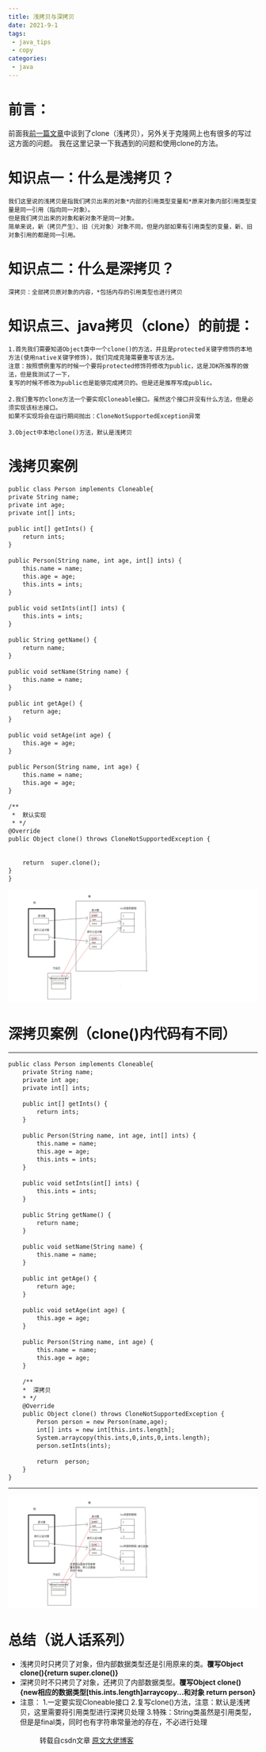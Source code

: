 ```yaml
---
title: 浅拷贝与深拷贝
date: 2021-9-1
tags:
 - java_tips
 - copy
categories: 
 - java
---
```

# 前言：

前面我[前一篇文章](/blogs/java/tips/this.md)中谈到了clone（浅拷贝），另外关于克隆网上也有很多的写过这方面的问题。
我在这里记录一下我遇到的问题和使用clone的方法。

# 知识点一：什么是浅拷贝？

	我们这里说的浅拷贝是指我们拷贝出来的对象*内部的引用类型变量和*原来对象内部引用类型变量是同一引用（指向同一对象）。
	但是我们拷贝出来的对象和新对象不是同一对象。
	简单来说，新（拷贝产生）、旧（元对象）对象不同，但是内部如果有引用类型的变量，新、旧对象引用的都是同一引用。

# 知识点二：什么是深拷贝？

    深拷贝：全部拷贝原对象的内容，*包括内存的引用类型也进行拷贝

# 知识点三、java拷贝（clone）的前提：

    1.首先我们需要知道Object类中一个clone()的方法，并且是protected关键字修饰的本地方法(使用native关键字修饰)，我们完成克隆需要重写该方法。
    注意：按照惯例重写的时候一个要将protected修饰符修改为public，这是JDK所推荐的做法，但是我测试了一下，
    复写的时候不修改为public也是能够完成拷贝的。但是还是推荐写成public。

    2.我们重写的clone方法一个要实现Cloneable接口。虽然这个接口并没有什么方法，但是必须实现该标志接口。
    如果不实现将会在运行期间抛出：CloneNotSupportedException异常

    3.Object中本地clone()方法，默认是浅拷贝
# 浅拷贝案例
    public class Person implements Cloneable{
    private String name;
    private int age;
    private int[] ints;

    public int[] getInts() {
        return ints;
    }

    public Person(String name, int age, int[] ints) {
        this.name = name;
        this.age = age;
        this.ints = ints;
    }

    public void setInts(int[] ints) {
        this.ints = ints;
    }

    public String getName() {
        return name;
    }

    public void setName(String name) {
        this.name = name;
    }

    public int getAge() {
        return age;
    }

    public void setAge(int age) {
        this.age = age;
    }

    public Person(String name, int age) {
        this.name = name;
        this.age = age;
    }

    /**
     *  默认实现
     * */
    @Override
    public Object clone() throws CloneNotSupportedException {


        return  super.clone();
    }
    }
![Image text](../../../.vuepress/public/copy1.png)

# 深拷贝案例（clone()内代码有不同）
--- 
    public class Person implements Cloneable{
        private String name;
        private int age;
        private int[] ints;

        public int[] getInts() {
            return ints;
        }

        public Person(String name, int age, int[] ints) {
            this.name = name;
            this.age = age;
            this.ints = ints;
        }

        public void setInts(int[] ints) {
            this.ints = ints;
        }

        public String getName() {
            return name;
        }

        public void setName(String name) {
            this.name = name;
        }

        public int getAge() {
            return age;
        }

        public void setAge(int age) {
            this.age = age;
        }

        public Person(String name, int age) {
            this.name = name;
            this.age = age;
        }

        /**
        *  深拷贝
        * */
        @Override
        public Object clone() throws CloneNotSupportedException {
            Person person = new Person(name,age);
            int[] ints = new int[this.ints.length];
            System.arraycopy(this.ints,0,ints,0,ints.length);
            person.setInts(ints);

            return  person;
        }
    }
---
![Image text](../../../.vuepress/public/copy2.png)
# 总结（说人话系列）
- 浅拷贝时只拷贝了对象，但内部数据类型还是引用原来的类。**覆写Object clone(){return super.clone()}**
- 深拷贝时不只拷贝了对象，还拷贝了内部数据类型。**覆写Object clone(){new相应的数据类型[this.ints.length]arraycopy...和对象 return person}**
- 注意： 
    1.一定要实现Cloneable接口
    2.复写clone()方法，注意：默认是浅拷贝，这里需要将引用类型进行深拷贝处理
    3.特殊：String类虽然是引用类型，但是是final类，同时也有字符串常量池的存在，不必进行处理
<br><br>
&nbsp;&nbsp;&nbsp;&nbsp;&nbsp;&nbsp;&nbsp;&nbsp;&nbsp;&nbsp;转载自csdn文章 [原文大佬博客](https://blog.csdn.net/xinghuo0007/article/details/78896726)